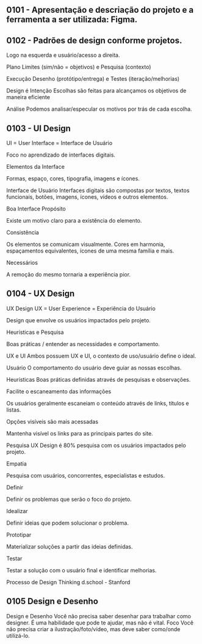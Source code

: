 ## 0101 - Apresentação e descriação do projeto e a ferramenta a ser utilizada: Figma. 

## 0102 - Padrões de design conforme projetos.
  Logo na esquerda e usuário/acesso a direita. 

  Plano
  Limites (sim/não = objetivos) e Pesquisa (contexto)

  Execução
  Desenho (protótipo/entrega) e Testes (iteração/melhorias)

  Design é Intenção
  Escolhas são feitas para alcançamos os objetivos de maneira eficiente

  Análise
  Podemos analisar/especular os motivos por trás de cada escolha.

## 0103 - UI Design
  UI = User Interface = Interface de Usuário

  Foco no aprendizado de interfaces digitais.

  Elementos da Interface

  Formas, espaço, cores, tipografia, imagens e ícones.
  
  Interface de Usuário
  Interfaces digitais são compostas por textos, textos funcionais, botões, imagens, ícones, vídeos e outros elementos.
  
  Boa Interface
  Propósito

  Existe um motivo claro para a existência do elemento.

  Consistência

  Os elementos se comunicam visualmente. Cores em harmonia, espaçamentos equivalentes, ícones de uma mesma família e mais.

  Necessários

  A remoção do mesmo tornaria a experiência pior.
 
## 0104 - UX Design
  UX Design
  UX = User Experience = Experiência do Usuário

  Design que envolve os usuários impactados pelo projeto.

  Heurísticas e Pesquisa

  Boas práticas / entender as necessidades e comportamento.

  UX e UI
  Ambos possuem UX e UI, o contexto de uso/usuário define o ideal.

  Usuário
  O comportamento do usuário deve guiar as nossas escolhas.

  Heurísticas
  Boas práticas definidas através de pesquisas e observações.

  Facilite o escaneamento das informações

  Os usuários geralmente escaneiam o conteúdo através de links, títulos e listas.

  Opções visíveis são mais acessadas

  Mantenha visível os links para as principais partes do site.

  Pesquisa
  UX Design é 80% pesquisa com os usuários impactados pelo projeto.

  Empatia

  Pesquisa com usuários, concorrentes, especialistas e estudos.

  Definir

  Definir os problemas que serão o foco do projeto.

  Idealizar

  Definir ideias que podem solucionar o problema.

  Prototipar

  Materializar soluções a partir das ideias definidas.

  Testar

  Testar a solução com o usuário final e identificar melhorias.

  Processo de Design Thinking d.school - Stanford
  
## 0105 Design e Desenho
  Design e Desenho
  Você não precisa saber desenhar para trabalhar como designer. É uma habilidade que pode te ajudar, mas não é vital.
  Foco
  Você não precisa criar a ilustração/foto/vídeo, mas deve saber como/onde utilizá-lo.

